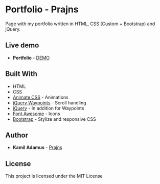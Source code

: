 # Portfolio - Prajns

Page with my portfolio written in HTML, CSS (Custom + Bootstrap) and jQuery. 

## Live demo
* **Portfolio** - [DEMO](https://prajns.github.io/)

## Built With

* HTML
* CSS
* [Animate.CSS](https://daneden.github.io/animate.css/) - Animations
* [jQuery Waypoints](http://imakewebthings.com/waypoints/) - Scroll handling
* [jQuery](https://jquery.com/) - In addition for Waypoints
* [Font Awesome](https://fontawesome.com/) - Icons
* [Bootstrap](https://getbootstrap.com/) - Stylize and responsive CSS

## Author

* **Kamil Adamus** - [Prajns](https://github.com/prajns)

## License

This project is licensed under the MIT License